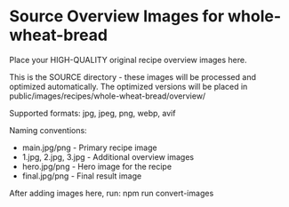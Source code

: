 # Source Overview Images for whole-wheat-bread

Place your HIGH-QUALITY original recipe overview images here.

This is the SOURCE directory - these images will be processed and optimized automatically.
The optimized versions will be placed in public/images/recipes/whole-wheat-bread/overview/

Supported formats: jpg, jpeg, png, webp, avif

Naming conventions:
- main.jpg/png - Primary recipe image
- 1.jpg, 2.jpg, 3.jpg - Additional overview images
- hero.jpg/png - Hero image for the recipe
- final.jpg/png - Final result image

After adding images here, run: npm run convert-images
